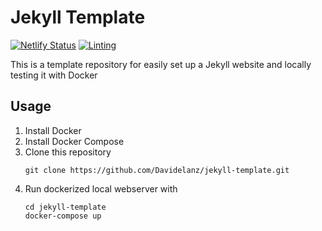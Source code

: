 # Jekyll Template

[![Netlify Status](https://api.netlify.com/api/v1/badges/b35bd5be-2dee-4cca-b20a-11237e570822/deploy-status)](https://app.netlify.com/sites/davidelanz-jekyll-template/deploys)
[![Linting](https://github.com/Davidelanz/jekyll-template/actions/workflows/super-linter.yml/badge.svg)](https://github.com/Davidelanz/jekyll-template/actions/workflows/super-linter.yml)

This is a template repository for easily set up a Jekyll website and locally testing it with Docker

## Usage

1. Install Docker
2. Install Docker Compose
3. Clone this repository
   ```
   git clone https://github.com/Davidelanz/jekyll-template.git
   ```
4. Run dockerized local webserver with 
   ```
   cd jekyll-template
   docker-compose up
   ``` 
